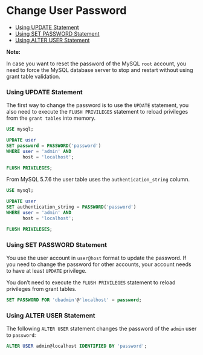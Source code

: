 # Change User Password

* [Using UPDATE Statement](#using-update-statement)
* [Using SET PASSWORD Statement](#using-set-password-statement)
* [Using ALTER USER Statement](#using-alter-user-statement)

**Note:**

In case you want to reset the password of the MySQL `root` account, you need to force the MySQL database server to stop and restart without using grant table validation.

### Using UPDATE Statement
The first way to change the password is to use the `UPDATE` statement, you also need to execute the `FLUSH PRIVILEGES` statement to reload privileges from the `grant tables` into memory.
```sql
USE mysql;

UPDATE user
SET password = PASSWORD('password')
WHERE user = 'admin' AND
      host = 'localhost';

FLUSH PRIVILEGES;
```
From MySQL 5.7.6 the user table uses the `authentication_string` column.
```sql
USE mysql;

UPDATE user
SET authentication_string = PASSWORD('password')
WHERE user = 'admin' AND
      host = 'localhost';

FLUSH PRIVILEGES;
```

### Using SET PASSWORD Statement
You use the user account in `user@host` format to update the password. If you need to change the password for other accounts, your account needs to have at least `UPDATE` privilege.

You don’t need to execute the `FLUSH PRIVILEGES` statement to reload privileges from grant tables.
```sql
SET PASSWORD FOR 'dbadmin'@'localhost' = password;
```

### Using ALTER USER Statement
The following `ALTER USER` statement changes the password of the `admin` user to `password`:
```sql
ALTER USER admin@localhost IDENTIFIED BY 'password';
```
